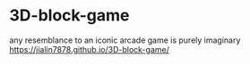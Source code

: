 # 3D-block-game
any resemblance to an iconic arcade game is purely imaginary
https://jialin7878.github.io/3D-block-game/
